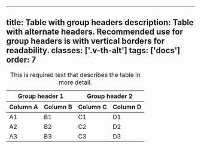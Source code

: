 <!--
 *              © 2025 Visa
 *
 * Licensed under the Apache License, Version 2.0 (the "License");
 * you may not use this file except in compliance with the License.
 * You may obtain a copy of the License at
 *
 *         http://www.apache.org/licenses/LICENSE-2.0
 *
 * Unless required by applicable law or agreed to in writing, software
 * distributed under the License is distributed on an "AS IS" BASIS,
 * WITHOUT WARRANTIES OR CONDITIONS OF ANY KIND, either express or implied.
 * See the License for the specific language governing permissions and
 * limitations under the License.
 *
 -->
---
title: Table with group headers
description: Table with alternate headers. Recommended use for group headers is with vertical borders for readability. 
classes: ['.v-th-alt']
tags: ['docs']
order: 7
---

<table class="v-table v-table-border">
  <caption class="v-sr">
    This is required text that describes the table in more detail.
  </caption>
  <thead>
    <tr class="v-typography-overline">
      <th class="v-th-alt" colspan="2">
        Group header 1
      </th>
      <th class="v-th-alt" colspan="2">
        Group header 2
      </th>
    </tr>
    <tr>
      <th class="v-th">
        Column A
      </th>
      <th class="v-th">
        Column B
      </th>
      <th class="v-th">
        Column C
      </th>
      <th class="v-th">
        Column D
      </th>
    </tr>
  </thead>
  <tbody>
    <tr>
      <td class="v-td">
        A1
      </td>
      <td class="v-td">
        B1
      </td>
      <td class="v-td">
        C1
      </td>
      <td class="v-td">
        D1
      </td>
    </tr>
    <tr>
      <td class="v-td">
        A2
      </td>
      <td class="v-td">
        B2
      </td>
      <td class="v-td">
        C2
      </td>
      <td class="v-td">
        D2
      </td>
    </tr>
    <tr>
      <td class="v-td">
        A3
      </td>
      <td class="v-td">
        B3
      </td>
      <td class="v-td">
        C3
      </td>
      <td class="v-td">
        D3
      </td>
    </tr>
  </tbody>
</table>
